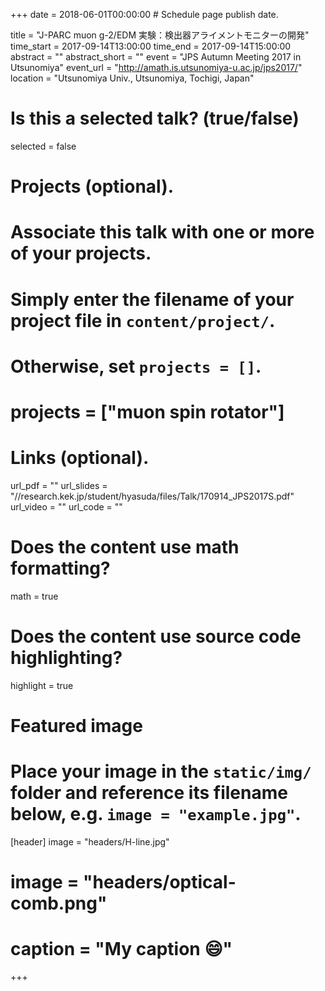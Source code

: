 +++
date = 2018-06-01T00:00:00  # Schedule page publish date.

title = "J-PARC muon g-2/EDM 実験：検出器アライメントモニターの開発"
time_start = 2017-09-14T13:00:00
time_end = 2017-09-14T15:00:00
abstract = ""
abstract_short = ""
event = "JPS Autumn Meeting 2017 in Utsunomiya"
event_url = "http://amath.is.utsunomiya-u.ac.jp/jps2017/"
location = "Utsunomiya Univ., Utsunomiya, Tochigi, Japan"

# Is this a selected talk? (true/false)
selected = false

# Projects (optional).
#   Associate this talk with one or more of your projects.
#   Simply enter the filename of your project file in `content/project/`.
#   Otherwise, set `projects = []`.
# projects = ["muon spin rotator"]

# Links (optional).
url_pdf = ""
url_slides = "//research.kek.jp/student/hyasuda/files/Talk/170914_JPS2017S.pdf"
url_video = ""
url_code = ""

# Does the content use math formatting?
math = true

# Does the content use source code highlighting?
highlight = true

# Featured image
# Place your image in the `static/img/` folder and reference its filename below, e.g. `image = "example.jpg"`.
[header]
image = "headers/H-line.jpg"
# image = "headers/optical-comb.png"
# caption = "My caption :smile:"

+++



